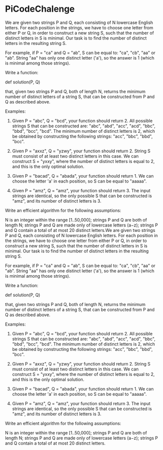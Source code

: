 # PiCodeChalenge
We are given two strings P and Q, each consisting of N lowercase English letters. For each position in the strings, we have to choose one letter from either P or Q, in order to construct a new string S, such that the number of distinct letters in S is minimal. Our task is to find the number of distinct letters in the resulting string S.

For example, if P = "ca" and Q = "ab", S can be equal to: "ca", "cb", "aa" or "ab". String "aa" has only one distinct letter ('a'), so the answer is 1 (which is minimal among those strings).

Write a function:

def solution(P, Q)

that, given two strings P and Q, both of length N, returns the minimum number of distinct letters of a string S, that can be constructed from P and Q as described above.

Examples:

1. Given P = "abc", Q = "bcd", your function should return 2. All possible strings S that can be constructed are: "abc", "abd", "acc", "acd", "bbc", "bbd", "bcc", "bcd". The minimum number of distinct letters is 2, which be obtained by constructing the following strings: "acc", "bbc", "bbd", "bcc".

2. Given P = "axxz", Q = "yzwy", your function should return 2. String S must consist of at least two distinct letters in this case. We can construct S = "yxxy", where the number of distinct letters is equal to 2, and this is the only optimal solution.

3. Given P = "bacad", Q = "abada", your function should return 1. We can choose the letter 'a' in each position, so S can be equal to "aaaaa".

4. Given P = "amz", Q = "amz", your function should return 3. The input strings are identical, so the only possible S that can be constructed is "amz", and its number of distinct letters is 3.

Write an efficient algorithm for the following assumptions:

N is an integer within the range [1..50,000];
strings P and Q are both of length N;
strings P and Q are made only of lowercase letters (a−z);
strings P and Q contain a total of at most 20 distinct letters.We are given two strings P and Q, each consisting of N lowercase English letters. For each position in the strings, we have to choose one letter from either P or Q, in order to construct a new string S, such that the number of distinct letters in S is minimal. Our task is to find the number of distinct letters in the resulting string S.

For example, if P = "ca" and Q = "ab", S can be equal to: "ca", "cb", "aa" or "ab". String "aa" has only one distinct letter ('a'), so the answer is 1 (which is minimal among those strings).

Write a function:

def solution(P, Q)

that, given two strings P and Q, both of length N, returns the minimum number of distinct letters of a string S, that can be constructed from P and Q as described above.

Examples:

1. Given P = "abc", Q = "bcd", your function should return 2. All possible strings S that can be constructed are: "abc", "abd", "acc", "acd", "bbc", "bbd", "bcc", "bcd". The minimum number of distinct letters is 2, which be obtained by constructing the following strings: "acc", "bbc", "bbd", "bcc".

2. Given P = "axxz", Q = "yzwy", your function should return 2. String S must consist of at least two distinct letters in this case. We can construct S = "yxxy", where the number of distinct letters is equal to 2, and this is the only optimal solution.

3. Given P = "bacad", Q = "abada", your function should return 1. We can choose the letter 'a' in each position, so S can be equal to "aaaaa".

4. Given P = "amz", Q = "amz", your function should return 3. The input strings are identical, so the only possible S that can be constructed is "amz", and its number of distinct letters is 3.

Write an efficient algorithm for the following assumptions:

N is an integer within the range [1..50,000];
strings P and Q are both of length N;
strings P and Q are made only of lowercase letters (a−z);
strings P and Q contain a total of at most 20 distinct letters.
